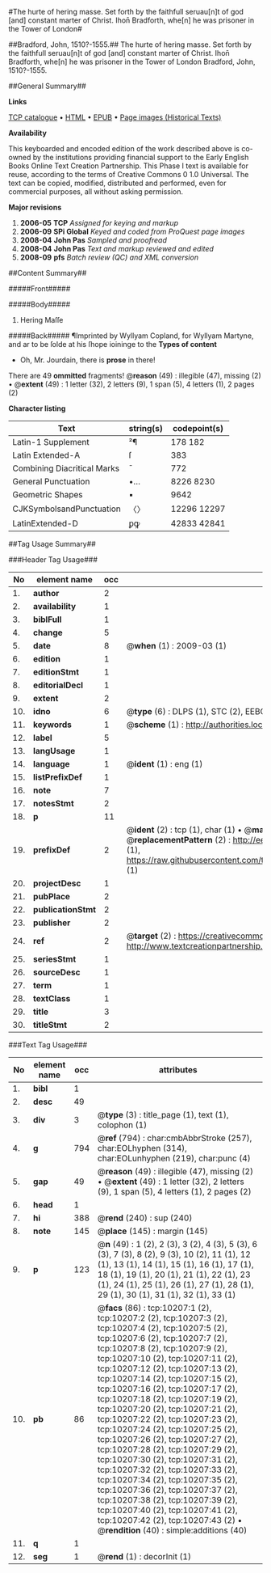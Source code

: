 #The hurte of hering masse. Set forth by the faithfull seruau[n]t of god [and] constant marter of Christ. Ihon̄ Bradforth, whe[n] he was prisoner in the Tower of London#

##Bradford, John, 1510?-1555.##
The hurte of hering masse. Set forth by the faithfull seruau[n]t of god [and] constant marter of Christ. Ihon̄ Bradforth, whe[n] he was prisoner in the Tower of London
Bradford, John, 1510?-1555.

##General Summary##

**Links**

[TCP catalogue](http://www.ota.ox.ac.uk/tcp/)  • 
[HTML](http://tei.it.ox.ac.uk/tcp/Texts-HTML/free/A16/A16588.html)  • 
[EPUB](http://tei.it.ox.ac.uk/tcp/Texts-EPUB/free/A16/A16588.epub) • 
[Page images (Historical Texts)](https://data.historicaltexts.jisc.ac.uk/view?pubId=eebo-99845315e&pageId=eebo-99845315e-10207-1)

**Availability**

This keyboarded and encoded edition of the
	       work described above is co-owned by the institutions
	       providing financial support to the Early English Books
	       Online Text Creation Partnership. This Phase I text is
	       available for reuse, according to the terms of Creative
	       Commons 0 1.0 Universal. The text can be copied,
	       modified, distributed and performed, even for
	       commercial purposes, all without asking permission.

**Major revisions**

1. __2006-05__ __TCP__ *Assigned for keying and markup*
1. __2006-09__ __SPi Global__ *Keyed and coded from ProQuest page images*
1. __2008-04__ __John Pas__ *Sampled and proofread*
1. __2008-04__ __John Pas__ *Text and markup reviewed and edited*
1. __2008-09__ __pfs__ *Batch review (QC) and XML conversion*

##Content Summary##

#####Front#####

#####Body#####

1. Hering Maſſe

#####Back#####
¶Imprinted by Wyllyam Copland, for Wyllyam Martyne, and ar to be ſolde at his ſhope ioininge to the 
**Types of content**

  * Oh, Mr. Jourdain, there is **prose** in there!

There are 49 **ommitted** fragments! 
 @__reason__ (49) : illegible (47), missing (2)  •  @__extent__ (49) : 1 letter (32), 2 letters (9), 1 span (5), 4 letters (1), 2 pages (2)

**Character listing**


|Text|string(s)|codepoint(s)|
|---|---|---|
|Latin-1 Supplement|²¶|178 182|
|Latin Extended-A|ſ|383|
|Combining             Diacritical Marks|̄|772|
|General Punctuation|•…|8226 8230|
|Geometric Shapes|▪|9642|
|CJKSymbolsandPunctuation|〈〉|12296 12297|
|LatinExtended-D|ꝑꝙ|42833 42841|

##Tag Usage Summary##

###Header Tag Usage###

|No|element name|occ|attributes|
|---|---|---|---|
|1.|__author__|2||
|2.|__availability__|1||
|3.|__biblFull__|1||
|4.|__change__|5||
|5.|__date__|8| @__when__ (1) : 2009-03 (1)|
|6.|__edition__|1||
|7.|__editionStmt__|1||
|8.|__editorialDecl__|1||
|9.|__extent__|2||
|10.|__idno__|6| @__type__ (6) : DLPS (1), STC (2), EEBO-CITATION (1), PROQUEST (1), VID (1)|
|11.|__keywords__|1| @__scheme__ (1) : http://authorities.loc.gov/ (1)|
|12.|__label__|5||
|13.|__langUsage__|1||
|14.|__language__|1| @__ident__ (1) : eng (1)|
|15.|__listPrefixDef__|1||
|16.|__note__|7||
|17.|__notesStmt__|2||
|18.|__p__|11||
|19.|__prefixDef__|2| @__ident__ (2) : tcp (1), char (1)  •  @__matchPattern__ (2) : ([0-9\-]+):([0-9IVX]+) (1), (.+) (1)  •  @__replacementPattern__ (2) : http://eebo.chadwyck.com/downloadtiff?vid=$1&page=$2 (1), https://raw.githubusercontent.com/textcreationpartnership/Texts/master/tcpchars.xml#$1 (1)|
|20.|__projectDesc__|1||
|21.|__pubPlace__|2||
|22.|__publicationStmt__|2||
|23.|__publisher__|2||
|24.|__ref__|2| @__target__ (2) : https://creativecommons.org/publicdomain/zero/1.0/ (1), http://www.textcreationpartnership.org/docs/. (1)|
|25.|__seriesStmt__|1||
|26.|__sourceDesc__|1||
|27.|__term__|1||
|28.|__textClass__|1||
|29.|__title__|3||
|30.|__titleStmt__|2||


###Text Tag Usage###

|No|element name|occ|attributes|
|---|---|---|---|
|1.|__bibl__|1||
|2.|__desc__|49||
|3.|__div__|3| @__type__ (3) : title_page (1), text (1), colophon (1)|
|4.|__g__|794| @__ref__ (794) : char:cmbAbbrStroke (257), char:EOLhyphen (314), char:EOLunhyphen (219), char:punc (4)|
|5.|__gap__|49| @__reason__ (49) : illegible (47), missing (2)  •  @__extent__ (49) : 1 letter (32), 2 letters (9), 1 span (5), 4 letters (1), 2 pages (2)|
|6.|__head__|1||
|7.|__hi__|388| @__rend__ (240) : sup (240)|
|8.|__note__|145| @__place__ (145) : margin (145)|
|9.|__p__|123| @__n__ (49) : 1 (2), 2 (3), 3 (2), 4 (3), 5 (3), 6 (3), 7 (3), 8 (2), 9 (3), 10 (2), 11 (1), 12 (1), 13 (1), 14 (1), 15 (1), 16 (1), 17 (1), 18 (1), 19 (1), 20 (1), 21 (1), 22 (1), 23 (1), 24 (1), 25 (1), 26 (1), 27 (1), 28 (1), 29 (1), 30 (1), 31 (1), 32 (1), 33 (1)|
|10.|__pb__|86| @__facs__ (86) : tcp:10207:1 (2), tcp:10207:2 (2), tcp:10207:3 (2), tcp:10207:4 (2), tcp:10207:5 (2), tcp:10207:6 (2), tcp:10207:7 (2), tcp:10207:8 (2), tcp:10207:9 (2), tcp:10207:10 (2), tcp:10207:11 (2), tcp:10207:12 (2), tcp:10207:13 (2), tcp:10207:14 (2), tcp:10207:15 (2), tcp:10207:16 (2), tcp:10207:17 (2), tcp:10207:18 (2), tcp:10207:19 (2), tcp:10207:20 (2), tcp:10207:21 (2), tcp:10207:22 (2), tcp:10207:23 (2), tcp:10207:24 (2), tcp:10207:25 (2), tcp:10207:26 (2), tcp:10207:27 (2), tcp:10207:28 (2), tcp:10207:29 (2), tcp:10207:30 (2), tcp:10207:31 (2), tcp:10207:32 (2), tcp:10207:33 (2), tcp:10207:34 (2), tcp:10207:35 (2), tcp:10207:36 (2), tcp:10207:37 (2), tcp:10207:38 (2), tcp:10207:39 (2), tcp:10207:40 (2), tcp:10207:41 (2), tcp:10207:42 (2), tcp:10207:43 (2)  •  @__rendition__ (40) : simple:additions (40)|
|11.|__q__|1||
|12.|__seg__|1| @__rend__ (1) : decorInit (1)|
